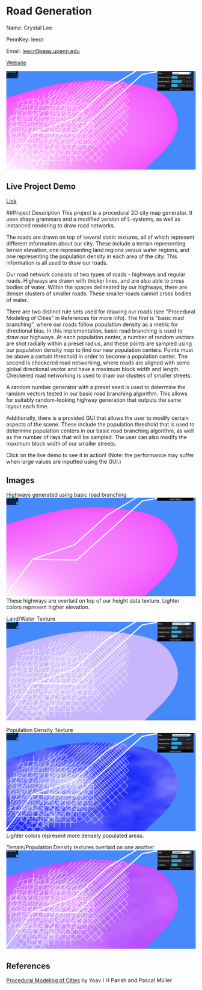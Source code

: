 # Road Generation
Name: Crystal Lee

PennKey: leecr

Email: leecr@seas.upenn.edu

[Website](www.crystaljlee.com)

![](introimage.png)

## Live Project Demo
[Link](https://leecr97.github.io/Environment-Setpiece/)

##Project Description
This project is a procedural 2D city map generator. It uses shape grammars and a modified version of L-systems, as well as instanced rendering to draw road networks.

The roads are drawn on top of several static textures, all of which represent different information about our city. These include a terrain representing terrain elevation, one representing land regions versus water regions, and one representing the population density in each area of the city. This information is all used to draw our roads.

Our road network consists of two types of roads - highways and regular roads. Highways are drawn with thicker lines, and are also able to cross bodies of water. Within the spaces delineated by our highways, there are denser clusters of smaller roads. These smaller roads cannot cross bodies of water.

There are two  distinct rule sets used for drawing our roads (see "Procedural Modeling of Cities" in References for more info). The first is "basic road branching", where our roads follow population density as a metric for directional bias. In this implementation, basic road branching is used to draw our highways. At each population center, a number of random vectors are shot radially within a preset radius, and these points are sampled using our population density map to find our new population centers. Points must be above a certain threshold in order to become a population center. The second is checkered road networking, where roads are aligned with some global directional vector and have a maximum block width and length. Checkered road networking is used to draw our clusters of smaller streets.

A random number generator with a preset seed is used to determine the random vectors tested in our basic road branching algorithm. This allows for suitably random-looking highway generation that outputs the same layout each time.

Additionally, there is a provided GUI that allows the user to modify certain aspects of the scene. These include the population threshold that is used to determine population centers in our basic road branching algorithm, as well as the number of rays that will be sampled. The user can also modify the maximum block width of our smaller streets.

Click on the live demo to see it in action! (Note: the performance may suffer when large values are inputted using the GUI.)

## Images

Highways generated using basic road branching
![](images/01.png)
These highways are overlaid on top of our height data texture. Lighter colors represent higher elevation.

Land/Water Texture
![](images/02.png)

Population Density Texture
![](images/03.png)
Lighter colors represent more densely populated areas.

Terrain/Population Density textures overlaid on one another
![](images/04.png)

## References
[Procedural Modeling of Cities](https://github.com/CIS-566-2019/hw05-road-generation/blob/master/proceduralCityGeneration.pdf) by Yoav I H Parish and Pascal Müller
